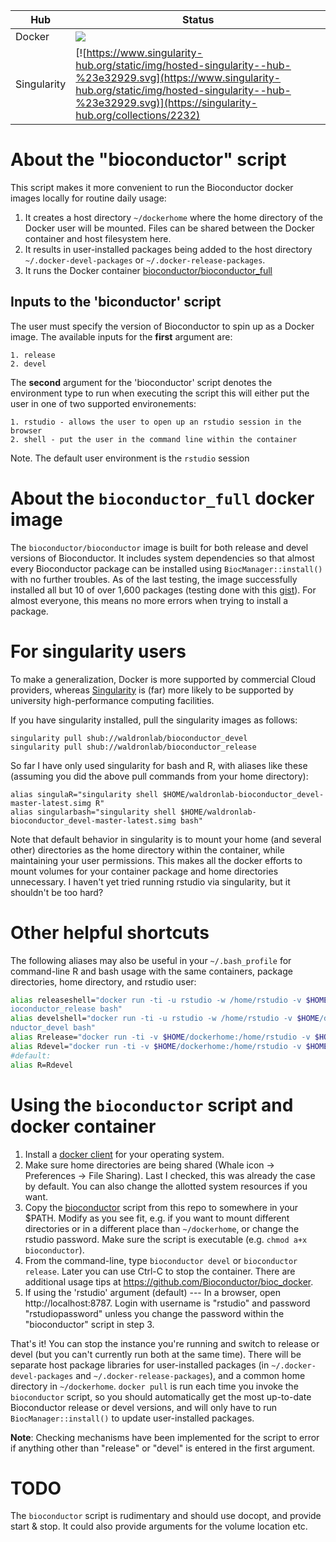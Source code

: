 | Hub |    Status     |
| --- | --------------- |
| Docker | [![](https://images.microbadger.com/badges/image/waldronlab/bioconductor_devel.svg)](https://hub.docker.com/r/waldronlab/bioconductor_devel "page on dockerhub") |
| Singularity | [![https://www.singularity-hub.org/static/img/hosted-singularity--hub-%23e32929.svg](https://www.singularity-hub.org/static/img/hosted-singularity--hub-%23e32929.svg)](https://singularity-hub.org/collections/2232) |

# About the "bioconductor" script

This script makes it more convenient to run the Bioconductor docker images
locally for routine daily usage:

1. It creates a host directory `~/dockerhome` where the home directory
of the Docker user will be mounted. Files can be shared between the
Docker container and host filesystem here.
2. It results in user-installed packages being added to the host directory
`~/.docker-devel-packages` or `~/.docker-release-packages`.
3. It runs the Docker container
[bioconductor/bioconductor_full](https://github.com/bioconductor/bioconductor_full)

## Inputs to the 'biconductor' script

The user must specify the version of Bioconductor to spin up as a Docker image.
The available inputs for the **first** argument are:

    1. release
    2. devel

The **second** argument for the 'bioconductor' script denotes the environment type
to run when executing the script this will either put the user in one of two
supported environements:

    1. rstudio - allows the user to open up an rstudio session in the browser
    2. shell - put the user in the command line within the container

Note. The default user environment is the `rstudio` session

# About the `bioconductor_full` docker image

The `bioconductor/bioconductor` image is built for both release and devel
versions of Bioconductor. It includes system dependencies so that almost every
Bioconductor package can be installed using `BiocManager::install()` with no
further troubles. As of the last testing, the image successfully
installed all but 10 of over 1,600 packages (testing done with this
[gist](https://gist.github.com/lwaldron/3b002e72b4e99fc093f8dace4ab38bf6)). For
almost everyone, this means no more errors when trying to install a package.

# For singularity users

To make a generalization, Docker is more supported by commercial Cloud
providers, whereas [Singularity](https://www.sylabs.io/singularity/) is (far)
more likely to be supported by university high-performance computing
facilities.

If you have singularity installed, pull the singularity images as follows:

```
singularity pull shub://waldronlab/bioconductor_devel
singularity pull shub://waldronlab/bioconductor_release
```

So far I have only used singularity for bash and R, with aliases like these
(assuming you did the above pull commands from your home directory):

```
alias singulaR="singularity shell $HOME/waldronlab-bioconductor_devel-master-latest.simg R"
alias singularbash="singularity shell $HOME/waldronlab-bioconductor_devel-master-latest.simg bash"
```

Note that default behavior in singularity is to mount your home (and several
other) directories as the home directory within the container, while
maintaining your user permissions. This makes all the docker efforts to mount
volumes for your container package and home directories unnecessary. I haven't
yet tried running rstudio via singularity, but it shouldn't be too hard?


# Other helpful shortcuts

The following aliases may also be useful in your `~/.bash_profile` for
command-line R and bash usage with the same containers, package directories,
home directory, and rstudio user:

```bash
alias releaseshell="docker run -ti -u rstudio -w /home/rstudio -v $HOME/dockerhome:/home/rstudio -v $HOME/.docker-release-packages:/usr/local/lib/R/host-site-library waldronlab/b\
ioconductor_release bash"
alias develshell="docker run -ti -u rstudio -w /home/rstudio -v $HOME/dockerhome:/home/rstudio -v $HOME/.docker-devel-packages:/usr/local/lib/R/host-site-library waldronlab/bioco\
nductor_devel bash"
alias Rrelease="docker run -ti -v $HOME/dockerhome:/home/rstudio -v $HOME/.docker-release-packages:/usr/local/lib/R/host-site-library waldronlab/bioconductor_release R"
alias Rdevel="docker run -ti -v $HOME/dockerhome:/home/rstudio -v $HOME/.docker-devel-packages:/usr/local/lib/R/host-site-library waldronlab/bioconductor_devel R"
#default:
alias R=Rdevel
```

# Using the `bioconductor` script and docker container

1. Install a [docker client](https://www.docker.com/get-started) for
your operating system.
2. Make sure home directories are being shared (Whale icon ->
Preferences -> File Sharing). Last I checked, this was already the
case by default. You can also change the allotted system resources if
you want.
3. Copy the
[bioconductor](https://github.com/waldronlab/bioconductor_devel/blob/master/bioconductor)
script from this repo to somewhere in your $PATH. Modify as you see
fit, e.g. if you want to mount different directories or in a different
place than `~/dockerhome`, or change the rstudio password.  Make sure
the script is executable (e.g. `chmod a+x bioconductor`).
4. From the command-line, type `bioconductor devel` or `bioconductor
release`. Later you can use Ctrl-C to stop the
container. There are additional usage tips at
https://github.com/Bioconductor/bioc_docker.
5. If using the 'rstudio' argument (default) --- In a browser, open
http://localhost:8787. Login with username is "rstudio" and password
"rstudiopassword" unless you change the password within the "bioconductor"
script in step 3.

That's it! You can stop the instance you're running and switch to
release or devel (but you can't currently run both at the same
time). There will be separate host package libraries for
user-installed packages (in `~/.docker-devel-packages` and
`~/.docker-release-packages`), and a common home directory in
`~/dockerhome`. `docker pull` is run each time you invoke the
`bioconductor` script, so you should automatically get the most
up-to-date Bioconductor release or devel versions, and will only have
to run `BiocManager::install()` to update user-installed packages.

**Note**: Checking mechanisms have been implemented for the script to error if
anything other than "release" or "devel" is entered in the first argument.

# TODO

The `bioconductor` script is rudimentary and should use docopt, and provide
start & stop. It could also provide arguments for the volume location etc.


